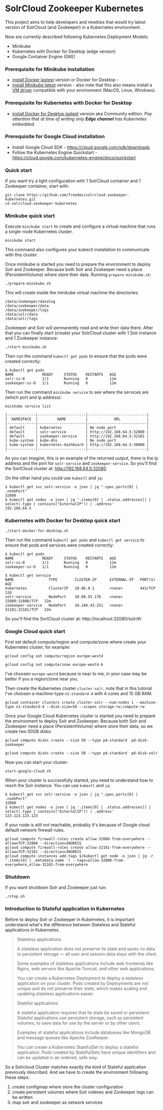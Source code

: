 SolrCloud Zookeeper Kubernetes
==============================

This project aims to help developers and newbies that would try latest version of SolrCloud (and Zookeeper) in a 
Kubernetes environment.

Now are currently described following Kubernetes Deployment Models:

* Minikube
* Kubernetes with Docker for Desktop (edge version)
* Google Container Engine (GKE)

### Prerequisite for Minikube installation

 * [install Docker lastest](https://docs.docker.com/engine/installation/) version or Docker for Desktop - 
 * [install Minikube latest](https://github.com/kubernetes/minikube#minikube) version - also note that this also means 
 install a [VM driver](https://github.com/kubernetes/minikube#quickstart) compatible with your environment 
 (MacOS, Linux, Windows).

### Prerequisite for Kubernetes with Docker for Desktop

 * [install Docker for Desktop lastest](https://www.docker.com/community-edition) version aka Community edition. 
 *Pay attention that at time of writing only **Edge channel** has Kubernetes embedded*.

### Prerequisite for Google Cloud installation

 * Install Google Cloud SDK - https://cloud.google.com/sdk/downloads
 * Follow the Kubernetes Engine Quickstart - https://cloud.google.com/kubernetes-engine/docs/quickstart

### Quick start

If you want try a light configuration with 1 SolrCloud container and 1 Zookeeper container, start with:

    git clone https://github.com/freedev/solrcloud-zookeeper-kubernetes.git
    cd solrcloud-zookeeper-kubernetes

### Minikube quick start

Execute `minikube start` to create and configure a virtual machine that runs a single-node Kubernetes cluster. 

    minikube start

This command also configures your kubectl installation to communicate with this cluster.

Once minikube is started you need to prepare the environment to deploy Solr and Zookeeper. Because both Solr and Zookeeper need a place (PersistentVolume) where store their data. 
Running `prepare-minikube.sh`:

    ./prepare-minikube.sh

This will create inside the minikube virtual machine the directories:

    /data/zookeeper/datalog
    /data/zookeeper/data
    /data/zookeeper/logs
    /data/solr/data
    /data/solr/logs

Zookeeper and Solr will permanently read and write their data there.
After that you can finally start (create) your SolrCloud cluster with 1 Solr instance and 1 Zookeeper instance:

    ./start-minikube.sh

Then run the command `kubectl get pods` to ensure that the pods were created correctly: 

    $ kubectl get pods
    NAME             READY     STATUS    RESTARTS   AGE
    solr-ss-0        1/1       Running   0          12m
    zookeeper-ss-0   1/1       Running   0          12m

Then run the command `minikube service` to see where the services are (which port and ip address): 

    minikube service list

    |-------------|----------------------|---------------------------|
    |  NAMESPACE  |         NAME         |            URL            |
    |-------------|----------------------|---------------------------|
    | default     | kubernetes           | No node port              |
    | default     | solr-service         | http://192.168.64.5:32080 |
    | default     | zookeeper-service    | http://192.168.64.5:32181 |
    | kube-system | kube-dns             | No node port              |
    | kube-system | kubernetes-dashboard | http://192.168.64.5:30000 |
    |-------------|----------------------|---------------------------|

As you can imagine, this is an example of the returned output, there is the ip address and the port for `solr-service` and `zookeeper-service`.
So you'll find the SorlCloud cluster at: http://192.168.64.5:32080

On the other hand you could use `kubectl` and `jq`:

    $ kubectl get svc solr-service -o json | jq ".spec.ports[0] | .nodePort"
    32080
    $ kubectl get nodes -o json | jq '.items[0] | .status.addresses[] | select(.type | contains("ExternalIP")) | .address'
    192.168.64.5

### Kubernetes with Docker for Desktop quick start

    ./start-docker-for-desktop.sh

Then run the command `kubectl get pods` and `kubectl get service` to ensure that pods and services were created 
correctly: 

    $ kubectl get pods
    NAME             READY     STATUS    RESTARTS   AGE
    solr-ss-0        1/1       Running   0          12m
    zookeeper-ss-0   1/1       Running   0          12m

    $ kubectl get service
    NAME                TYPE        CLUSTER-IP      EXTERNAL-IP   PORT(S)           AGE
    kubernetes          ClusterIP   10.96.0.1       <none>        443/TCP           12d
    solr-service        NodePort    10.98.55.176    <none>        32080:32080/TCP   32m
    zookeeper-service   NodePort    10.104.43.251   <none>        32181:32181/TCP   32m

So you'll find the SorlCloud cluster at: http://localhost:32080/solr/#/

### Google Cloud quick start

First set default compute/region and compute/zone where create your Kubernetes cluster, for example:

    gcloud config set compute/region europe-west4
     
    gcloud config set compute/zone europe-west4-b

I've choosen `europe-west4` because is near to me, in your case may be better if you a region/zone near you.

Then create the Kubernetes cluster `cluster-solr`, note that in this tutorial I've choosen a machine-type `n1-standard-4` with 4 cores and 15 GB RAM.

    gcloud container clusters create cluster-solr --num-nodes 1 --machine-type n1-standard-4 --disk-size=50 --scopes storage-rw,compute-rw
    
Once your Google Cloud Kubernetes cluster is started you need to prepare the environment to deploy Solr and Zookeeper. Because both Solr and Zookeeper need a place (PersistentVolume) where store their data, so we create two 50GB disks:
    
    gcloud compute disks create --size 50 --type pd-standard  pd-disk-zookeeper
    
    gcloud compute disks create --size 50 --type pd-standard  pd-disk-solr

Now you can start your cluster:

    start-google-cloud.sh

When your cluster is successfully started, you need to understand how to reach the Solr instance. 
You can use `kubectl` and `jq`:

    $ kubectl get svc solr-service -o json | jq ".spec.ports[0] | .nodePort"
    32080
    $ kubectl get nodes -o json | jq '.items[0] | .status.addresses[] | select(.type | contains("ExternalIP")) | .address'
    123.123.123.123

If your node is still not reachable, probably it's because of Google cloud default network firewall rules.

    gcloud compute firewall-rules create allow-32080-from-everywhere --allow=TCP:32080 --direction=INGRESS
    gcloud compute firewall-rules create allow-32181-from-everywhere --allow=TCP:32181 --direction=INGRESS
    gcloud compute instances add-tags $(kubectl get node -o json | jq -r '.items[0] | .metadata.name ') --tags=allow-32080-from-everywhere,allow-32181-from-everywhere

### Shutdown

If you want shutdown Solr and Zookeeper just run:

    ./stop.sh

### Introduction to Stateful application in Kubernetes

Before to deploy Solr or Zookeeper in Kubernetes, it is important understand what's the difference between Stateless 
and Stateful applications in Kubernetes.

> Stateless applications
>
> A stateless application does not preserve its state and saves no data to persistent storage — all user and session data stays with the client.
>
> Some examples of stateless applications include web frontends like Nginx, web servers like Apache Tomcat, and other web applications.
>
> You can create a Kubernetes Deployment to deploy a stateless application on your cluster. Pods created by Deployments are not unique and do not preserve their state, which makes scaling and updating stateless applications easier.
>
> Stateful applications
>
>A stateful application requires that its state be saved or persistent. Stateful applications use persistent storage, such as persistent volumes, to save data for use by the server or by other users.
>
>Examples of stateful applications include databases like MongoDB and message queues like Apache ZooKeeper.
>
>You can create a Kubernetes StatefulSet to deploy a stateful application. Pods created by StatefulSets have unique identifiers and can be updated in an ordered, safe way.

So a Solrcloud Cluster matches exactly the kind of Stateful application previously described.
And we have to create the environment following these steps:

1. create configmap where store the cluster configuration
2. create persistent volumes where Solr indexes and Zookeeper logs can be written
3. map solr and zookeeper as network services 
